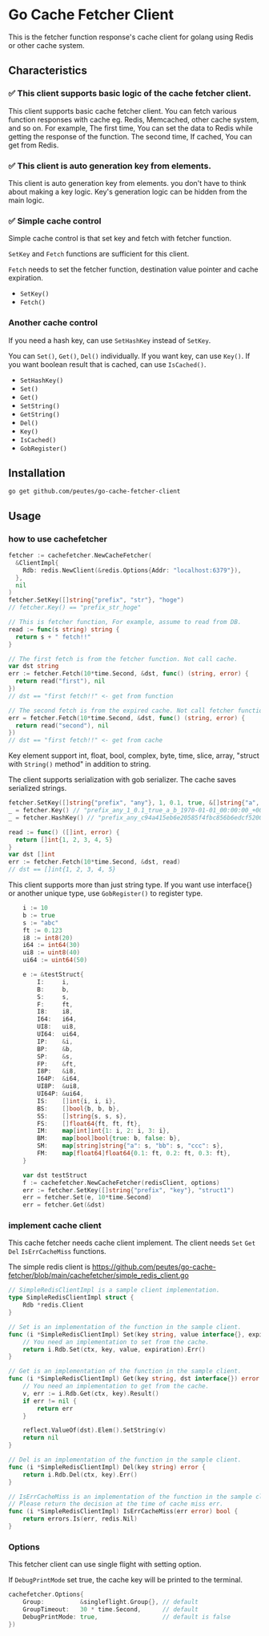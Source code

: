 # Go Cache Fetcher Client

This is the fetcher function response's cache client for golang using Redis or other cache system.

## Characteristics

### ✅  This client supports basic logic of the cache fetcher client.

This client supports basic cache fetcher client.
You can fetch various function responses with cache eg. Redis, Memcached, other cache system, and so on.
For example, The first time, You can set the data to Redis while getting the response of the function.
The second time, If cached, You can get from Redis.

### ✅  This client is auto generation key from elements.

This client is auto generation key from elements.
you don't have to think about making a key logic. Key's generation logic can be hidden from the main logic.

### ✅  Simple cache control

Simple cache control is that set key and fetch with fetcher function.

`SetKey` and `Fetch` functions are sufficient for this client.

`Fetch` needs to set the fetcher function, destination value pointer and cache expiration. 

- `SetKey()`
- `Fetch()`

### Another cache control
If you need a hash key, can use `SetHashKey` instead of `SetKey`.

You can `Set()`, `Get()`, `Del()` individually. If you want key, can use `Key()`. If you want boolean result that is cached, can use `IsCached()`.

- `SetHashKey()`
- `Set()`
- `Get()`
- `SetString()`
- `GetString()`
- `Del()`
- `Key()`
- `IsCached()`
- `GobRegister()`

## Installation

```
go get github.com/peutes/go-cache-fetcher-client
```

## Usage

### how to use cachefetcher

```go
fetcher := cachefetcher.NewCacheFetcher(
  &ClientImpl{
    Rdb: redis.NewClient(&redis.Options{Addr: "localhost:6379"}),
  },
  nil
)
fetcher.SetKey([]string{"prefix", "str"}, "hoge")
// fetcher.Key() == "prefix_str_hoge"

// This is fetcher function, For example, assume to read from DB.
read := func(s string) string {
  return s + " fetch!!"
}

// The first fetch is from the fetcher function. Not call cache.
var dst string
err := fetcher.Fetch(10*time.Second, &dst, func() (string, error) {
  return read("first"), nil
})
// dst == "first fetch!!" <- get from function

// The second fetch is from the expired cache. Not call fetcher function.
err = fetcher.Fetch(10*time.Second, &dst, func() (string, error) {
  return read("second"), nil
})
// dst == "first fetch!!" <- get from cache

```

Key element support int, float, bool, complex, byte, time, slice, array, "struct with `String()` method" in addition to string.

The client supports serialization with gob serializer.
The cache saves serialized strings.


```go
fetcher.SetKey([]string{"prefix", "any"}, 1, 0.1, true, &[]string{"a", "b"}, time.Unix(0, 0).In(time.UTC))
_ = fetcher.Key() // "prefix_any_1_0.1_true_a_b_1970-01-01_00:00:00_+0000_UTC"
_ = fetcher.HashKey() // "prefix_any_c94a415eb6e20585f4fbc856b6edcf52007259522967c4bea548515e71531663"

read := func() ([]int, error) {
  return []int{1, 2, 3, 4, 5}
}
var dst []int  
err := fetcher.Fetch(10*time.Second, &dst, read)
// dst == []int{1, 2, 3, 4, 5}

```

This client supports more than just string type. If you want use interface{} or another unique type, use `GobRegister()` to register type.

```go
    i := 10
    b := true
    s := "abc"
    ft := 0.123
    i8 := int8(20)
    i64 := int64(30)
    ui8 := uint8(40)
    ui64 := uint64(50)

    e := &testStruct{
        I:     i,
        B:     b,
        S:     s,
        F:     ft,
        I8:    i8,
        I64:   i64,
        UI8:   ui8,
        UI64:  ui64,
        IP:    &i,
        BP:    &b,
        SP:    &s,
        FP:    &ft,
        I8P:   &i8,
        I64P:  &i64,
        UI8P:  &ui8,
        UI64P: &ui64,
        IS:    []int{i, i, i},
        BS:    []bool{b, b, b},
        SS:    []string{s, s, s},
        FS:    []float64{ft, ft, ft},
        IM:    map[int]int{1: i, 2: i, 3: i},
        BM:    map[bool]bool{true: b, false: b},
        SM:    map[string]string{"a": s, "bb": s, "ccc": s},
        FM:    map[float64]float64{0.1: ft, 0.2: ft, 0.3: ft},
    }

    var dst testStruct
    f := cachefetcher.NewCacheFetcher(redisClient, options)
    err := fetcher.SetKey([]string{"prefix", "key"}, "struct1")
    err = fetcher.Set(e, 10*time.Second)
    err = fetcher.Get(&dst)
```



### implement cache client

This cache fetcher needs cache client implement. The client needs `Set` `Get` `Del` `IsErrCacheMiss` functions.

The simple redis client is https://github.com/peutes/go-cache-fetcher/blob/main/cachefetcher/simple_redis_client.go

```go
// SimpleRedisClientImpl is a sample client implementation.
type SimpleRedisClientImpl struct {
    Rdb *redis.Client
}

// Set is an implementation of the function in the sample client.
func (i *SimpleRedisClientImpl) Set(key string, value interface{}, expiration time.Duration) error {
    // You need an implementation to set from the cache.
    return i.Rdb.Set(ctx, key, value, expiration).Err()
}

// Get is an implementation of the function in the sample client.
func (i *SimpleRedisClientImpl) Get(key string, dst interface{}) error {
    // You need an implementation to get from the cache.
    v, err := i.Rdb.Get(ctx, key).Result()
    if err != nil {
        return err
    }

    reflect.ValueOf(dst).Elem().SetString(v)
    return nil
}

// Del is an implementation of the function in the sample client.
func (i *SimpleRedisClientImpl) Del(key string) error {
    return i.Rdb.Del(ctx, key).Err()
}

// IsErrCacheMiss is an implementation of the function in the sample client.
// Please return the decision at the time of cache miss err.
func (i *SimpleRedisClientImpl) IsErrCacheMiss(err error) bool {
    return errors.Is(err, redis.Nil)
}

```

### Options

This fetcher client can use single flight with setting option.

If `DebugPrintMode` set true, the cache key will be printed to the terminal.

```go
cachefetcher.Options{
    Group:          &singleflight.Group{}, // default
    GroupTimeout:   30 * time.Second,      // default
    DebugPrintMode: true,                  // default is false
})
```
